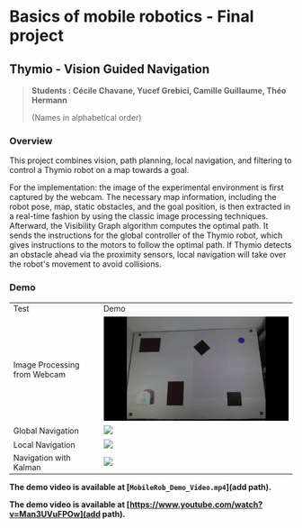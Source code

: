 # Basics of mobile robotics - Final project

## Thymio - Vision Guided Navigation



> **Students : Cécile Chavane, Yucef Grebici, Camille Guillaume, Théo Hermann**
>
> (Names in alphabetical order)


### Overview

This project combines vision, path planning, local navigation, and filtering to control a Thymio robot on a map towards a goal.

For the implementation: the image of the experimental environment is first captured by the webcam. The necessary map information, including the robot pose, map, static obstacles, and the goal position, is then extracted in a real-time fashion by using the classic image processing techniques. Afterward, the Visibility Graph algorithm computes the optimal path. It sends the instructions for the global controller of the Thymio robot, which gives instructions to the motors to follow the optimal path. If Thymio detects an obstacle ahead via the proximity sensors, local navigation will take over the robot's movement to avoid collisions.

### Demo

|                                    |                    |
| ---------------------------------- | ------------------ |
| Test                               | Demo               |
| Image Processing from Webcam       | ![](./pics/vis.gif) |
| Global Navigation                  | ![](./pics/global.gif)    |
| Local Navigation                   | ![](./pics/localNav.gif)    |
| Navigation with Kalman             | ![](./pics/aveugle.gif)    |

**The demo video is available at [`MobileRob_Demo_Video.mp4`](add path).**

**The demo video is available at [https://www.youtube.com/watch?v=Man3UVuFPOw](add path).**

